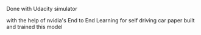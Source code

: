 Done with Udacity simulator 

with the help of nvidia's End to End Learning for self driving car paper built and trained this model
